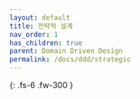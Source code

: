 ```yaml
---
layout: default
title: 전략적 설계
nav_order: 1
has_children: true
parent: Domain Driven Design
permalink: /docs/ddd/strategic
---
```


{: .fs-6 .fw-300 }
